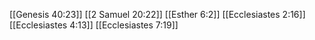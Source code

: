 [[Genesis 40:23]]
[[2 Samuel 20:22]]
[[Esther 6:2]]
[[Ecclesiastes 2:16]]
[[Ecclesiastes 4:13]]
[[Ecclesiastes 7:19]]
